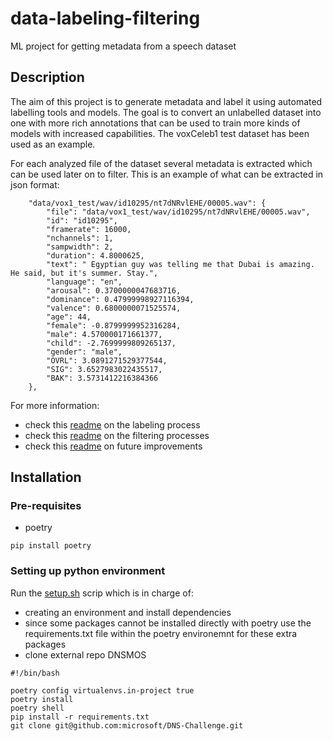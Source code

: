 # data-labeling-filtering
ML project for getting metadata from a speech dataset

## Description

The aim of this project is to generate metadata and label it using automated labelling tools and models. The goal is to convert an unlabelled dataset into one with more rich annotations that can be used to train more kinds of models with increased capabilities. The voxCeleb1 test dataset has been used as an example.

For each analyzed file of the dataset several metadata is extracted which can be used later on to filter. This is an example of what can be extracted in json format:
```shell
    "data/vox1_test/wav/id10295/nt7dNRvlEHE/00005.wav": {
        "file": "data/vox1_test/wav/id10295/nt7dNRvlEHE/00005.wav",
        "id": "id10295",
        "framerate": 16000,
        "nchannels": 1,
        "sampwidth": 2,
        "duration": 4.8000625,
        "text": " Egyptian guy was telling me that Dubai is amazing. He said, but it's summer. Stay.",
        "language": "en",
        "arousal": 0.3700000047683716,
        "dominance": 0.47999998927116394,
        "valence": 0.6800000071525574,
        "age": 44,
        "female": -0.8799999952316284,
        "male": 4.570000171661377,
        "child": -2.7699999809265137,
        "gender": "male",
        "OVRL": 3.0891271529377544,
        "SIG": 3.6527983022435517,
        "BAK": 3.5731412216384366
    },
```

For more information:
- check this [readme](docs/README_labeling.md) on the labeling process
- check this [readme](docs/README_filtering.md) on the filtering processes
- check this [readme](docs/README_improvements.md) on future improvements

## Installation

### Pre-requisites

- poetry
```shell
pip install poetry
```

### Setting up python environment

Run the [setup.sh](setup.sh) scrip which is in charge of:
- creating an environment and install dependencies
- since some packages cannot be installed directly with poetry use the requirements.txt file within the poetry environemnt for these extra packages
- clone external repo DNSMOS

```shell
#!/bin/bash

poetry config virtualenvs.in-project true
poetry install
poetry shell
pip install -r requirements.txt
git clone git@github.com:microsoft/DNS-Challenge.git
```
